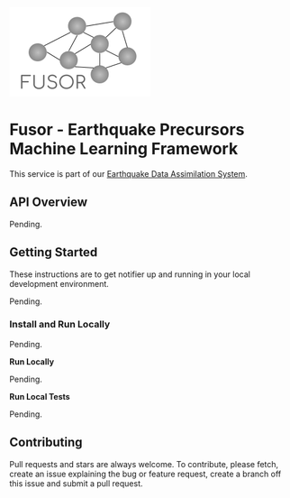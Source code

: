 ![Fusor](./docs/fusor_logo.png)
# Fusor - Earthquake Precursors Machine Learning Framework

This service is part of our [Earthquake Data Assimilation System](https://github.com/encresearch/data-assimilation-system).

## API Overview

Pending.

## Getting Started
These instructions are to get notifier up and running in your local development environment.

Pending.

### Install and Run Locally

Pending.

**Run Locally**

Pending.

**Run Local Tests**

Pending.


## Contributing
Pull requests and stars are always welcome. To contribute, please fetch, create an issue explaining the bug or feature request, create a branch off this issue and submit a pull request.
